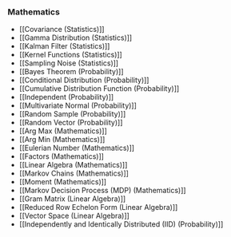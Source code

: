 ### Mathematics
- [[Covariance (Statistics)]]
- [[Gamma Distribution (Statistics)]]
- [[Kalman Filter (Statistics)]]
- [[Kernel Functions (Statistics)]]
- [[Sampling Noise (Statistics)]]
- [[Bayes Theorem (Probability)]]
- [[Conditional Distribution (Probability)]]
- [[Cumulative Distribution Function (Probability)]]
- [[Independent (Probability)]]
- [[Multivariate Normal (Probability)]]
- [[Random Sample (Probability)]]
- [[Random Vector (Probability)]]
- [[Arg Max (Mathematics)]]
- [[Arg Min (Mathematics)]]
- [[Eulerian Number (Mathematics)]]
- [[Factors (Mathematics)]]
- [[Linear Algebra (Mathematics)]]
- [[Markov Chains (Mathematics)]]
- [[Moment (Mathematics)]]
- [[Markov Decision Process (MDP) (Mathematics)]]
- [[Gram Matrix (Linear Algebra)]]
- [[Reduced Row Echelon Form (Linear Algebra)]]
- [[Vector Space (Linear Algebra)]]
- [[Independently and Identically Distributed (IID) (Probability)]]
